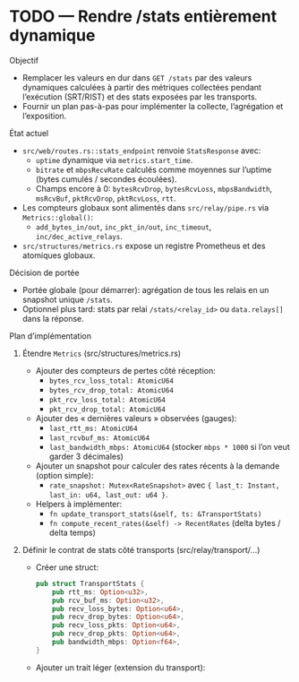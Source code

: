 # TODO — Rendre /stats entièrement dynamique

Objectif
- Remplacer les valeurs en dur dans `GET /stats` par des valeurs dynamiques calculées à partir des métriques collectées pendant l’exécution (SRT/RIST) et des stats exposées par les transports.
- Fournir un plan pas-à-pas pour implémenter la collecte, l’agrégation et l’exposition.

État actuel
- `src/web/routes.rs::stats_endpoint` renvoie `StatsResponse` avec:
  - `uptime` dynamique via `metrics.start_time`.
  - `bitrate` et `mbpsRecvRate` calculés comme moyennes sur l’uptime (bytes cumulés / secondes écoulées).
  - Champs encore à 0: `bytesRcvDrop`, `bytesRcvLoss`, `mbpsBandwidth`, `msRcvBuf`, `pktRcvDrop`, `pktRcvLoss`, `rtt`.
- Les compteurs globaux sont alimentés dans `src/relay/pipe.rs` via `Metrics::global()`:
  - `add_bytes_in/out`, `inc_pkt_in/out`, `inc_timeout`, `inc/dec_active_relays`.
- `src/structures/metrics.rs` expose un registre Prometheus et des atomiques globaux.

Décision de portée
- Portée globale (pour démarrer): agrégation de tous les relais en un snapshot unique `/stats`.
- Optionnel plus tard: stats par relai `/stats/<relay_id>` ou `data.relays[]` dans la réponse.

Plan d’implémentation
1) Étendre `Metrics` (src/structures/metrics.rs)
   - Ajouter des compteurs de pertes côté réception:
     - `bytes_rcv_loss_total: AtomicU64`
     - `bytes_rcv_drop_total: AtomicU64`
     - `pkt_rcv_loss_total: AtomicU64`
     - `pkt_rcv_drop_total: AtomicU64`
   - Ajouter des « dernières valeurs » observées (gauges):
     - `last_rtt_ms: AtomicU64`
     - `last_rcvbuf_ms: AtomicU64`
     - `last_bandwidth_mbps: AtomicU64` (stocker `mbps * 1000` si l’on veut garder 3 décimales)
   - Ajouter un snapshot pour calculer des rates récents à la demande (option simple):
     - `rate_snapshot: Mutex<RateSnapshot>` avec `{ last_t: Instant, last_in: u64, last_out: u64 }`.
   - Helpers à implémenter:
     - `fn update_transport_stats(&self, ts: &TransportStats)`
     - `fn compute_recent_rates(&self) -> RecentRates` (delta bytes / delta temps)

2) Définir le contrat de stats côté transports (src/relay/transport/...)
   - Créer une struct:
     ```rust
     pub struct TransportStats {
         pub rtt_ms: Option<u32>,
         pub rcv_buf_ms: Option<u32>,
         pub recv_loss_bytes: Option<u64>,
         pub recv_drop_bytes: Option<u64>,
         pub recv_loss_pkts: Option<u64>,
         pub recv_drop_pkts: Option<u64>,
         pub bandwidth_mbps: Option<f64>,
     }
     ```
   - Ajouter un trait léger (extension du transport):